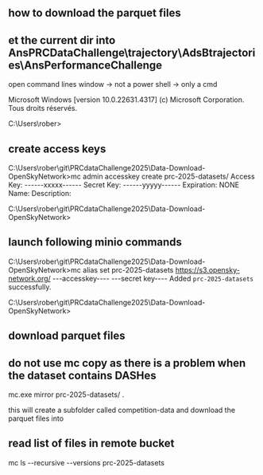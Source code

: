 ## how to download the parquet files

## et the current dir into AnsPRCDataChallenge\trajectory\AdsBtrajectories\AnsPerformanceChallenge

open command lines window -> not a power shell -> only a cmd

Microsoft Windows [version 10.0.22631.4317]
(c) Microsoft Corporation. Tous droits réservés.

C:\Users\rober>

## create access keys

C:\Users\rober\git\PRCdataChallenge2025\Data-Download-OpenSkyNetwork>mc admin accesskey create prc-2025-datasets/
Access Key: ------xxxxx------
Secret Key: ------yyyyy------
Expiration: NONE
Name:
Description:

C:\Users\rober\git\PRCdataChallenge2025\Data-Download-OpenSkyNetwork>

## launch following minio commands

C:\Users\rober\git\PRCdataChallenge2025\Data-Download-OpenSkyNetwork>mc alias set prc-2025-datasets https://s3.opensky-network.org/ ---accesskey---- ---secret key----
Added `prc-2025-datasets` successfully.

C:\Users\rober\git\PRCdataChallenge2025\Data-Download-OpenSkyNetwork>

## download parquet files
## do not use mc copy as there is a problem when the dataset contains DASHes

mc.exe mirror prc-2025-datasets/  .

this will create a subfolder called competition-data and download the parquet files into

## read list of files in remote bucket
mc ls --recursive --versions prc-2025-datasets
